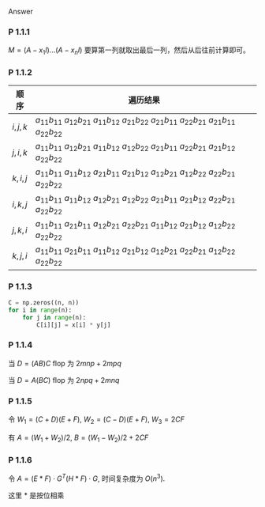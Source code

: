 Answer

### P 1.1.1

$M = (A - x_1 I)...(A - x_n I)$ 要算第一列就取出最后一列，然后从后往前计算即可。

### P 1.1.2

| 顺序  | 遍历结果  |
| ---- | ---- |
| $i, j, k$  | $a_{11}b_{11}$   $a_{12}b_{21}$  $a_{11}b_{12}$  $a_{21}b_{22}$  $a_{21}b_{11}$  $a_{22}b_{21}$  $a_{21}b_{11}$  $a_{22}b_{22}$ | $A[,1]B + A[,2]B$|
| $j, i, k$  | $a_{11}b_{11}$   $a_{12}b_{21}$  $a_{11}b_{12}$  $a_{12}b_{22}$  $a_{21}b_{11}$  $a_{22}b_{21}$  $a_{21}b_{12}$  $a_{22}b_{22}$ | $AB[1,] + AB[2,]$ |
| $k, i, j$  | $a_{11}b_{11}$   $a_{11}b_{12}$  $a_{21}b_{11}$  $a_{21}b_{12}$  $a_{12}b_{21}$  $a_{12}b_{22}$  $a_{22}b_{21}$  $a_{22}b_{22}$ | $A[,1]B[1,] + A[,2]B[2,]$ |
| $i, k, j$  | $a_{11}b_{11}$   $a_{11}b_{12}$  $a_{12}b_{21}$  $a_{12}b_{22}$  $a_{21}b_{11}$  $a_{21}b_{12}$  $a_{22}b_{21}$  $a_{22}b_{22}$ | $A[1,]B + A[2,]B$ |
| $j, k, i$  | $a_{11}b_{11}$   $a_{21}b_{11}$  $a_{12}b_{21}$  $a_{22}b_{21}$  $a_{11}b_{12}$  $a_{21}b_{12}$  $a_{12}b_{22}$  $a_{22}b_{22}$ | $AB[1,] + AB[2,]$ |
| $k ,j, i$  | $a_{11}b_{11}$   $a_{21}b_{11}$  $a_{11}b_{12}$  $a_{21}b_{12}$  $a_{12}b_{21}$  $a_{22}b_{21}$  $a_{12}b_{22}$  $a_{22}b_{22}$ | $A[,1]B[1,] + A[,2]B[2,]$ |

### P 1.1.3

```python
C = np.zeros((n, n))
for i in range(n):
    for j in range(n):
        C[i][j] = x[i] * y[j]
```

### P 1.1.4

当 $D = (AB)C$ flop 为 $2mnp +2mpq$

当 $D = A(BC)$ flop 为 $2npq + 2mnq$

### P 1.1.5

令 $W_1 = (C+D)(E+F)$, $W_2 = (C-D)(E+F)$, $W_3 = 2CF$

有 $A = (W_1 + W_2) / 2$, $B = (W_1 - W_2) / 2 + 2CF$

### P 1.1.6

令 $A = (E * F) \cdot G^{T} (H * F) \cdot G$, 时间复杂度为 $O(n^3)$.

这里 * 是按位相乘